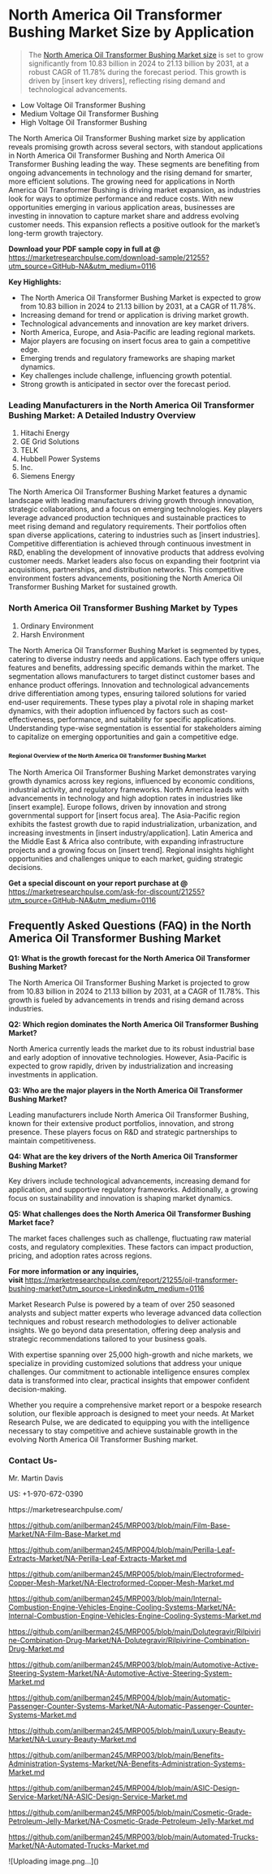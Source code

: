 <h1>North America Oil Transformer Bushing Market&nbsp;Size by Application</h1><blockquote><p>The <a href="https://marketresearchpulse.com/download-sample/21255?utm_source=GitHub-NA&amp;utm_medium=0116">North America Oil Transformer Bushing Market size</a> is set to grow significantly from 10.83 billion in 2024 to 21.13 billion by 2031, at a robust CAGR of 11.78% during the forecast period. This growth is driven by [insert key drivers], reflecting rising demand and technological advancements.</p></blockquote><ul><li>Low Voltage Oil Transformer Bushing<li> Medium Voltage Oil Transformer Bushing<li> High Voltage Oil Transformer Bushing</li></ul><p>The North America Oil Transformer Bushing market size by application reveals promising growth across several sectors, with standout applications in North America Oil Transformer Bushing and North America Oil Transformer Bushing leading the way. These segments are benefiting from ongoing advancements in technology and the rising demand for smarter, more efficient solutions. The growing need for applications in North America Oil Transformer Bushing is driving market expansion, as industries look for ways to optimize performance and reduce costs. With new opportunities emerging in various application areas, businesses are investing in innovation to capture market share and address evolving customer needs. This expansion reflects a positive outlook for the market’s long-term growth trajectory.</p><p><strong>Download your PDF sample copy in full at @ </strong><a href="https://marketresearchpulse.com/download-sample/21255?utm_source=GitHub-NA&amp;utm_medium=0116">https://marketresearchpulse.com/download-sample/21255?utm_source=GitHub-NA&amp;utm_medium=0116</a></p><p><strong>Key Highlights: </strong></p><ul><li>The North America Oil Transformer Bushing Market is expected to grow from 10.83 billion in 2024 to 21.13 billion by 2031, at a CAGR of 11.78%.</li><li>Increasing demand for trend or application is driving market growth.</li><li>Technological advancements and innovation are key market drivers.</li><li>North America, Europe, and Asia-Pacific are leading regional markets.</li><li>Major players are focusing on insert focus area to gain a competitive edge.</li><li>Emerging trends and regulatory frameworks are shaping market dynamics.</li><li>Key challenges include challenge, influencing growth potential.</li><li>Strong growth is anticipated in sector over the forecast period.</li></ul><h3>Leading Manufacturers in the North America Oil Transformer Bushing Market: A Detailed Industry Overview</h3><ol><li>Hitachi Energy</li><li>GE Grid Solutions</li><li>TELK</li><li>Hubbell Power Systems</li><li>Inc.</li><li>Siemens Energy</li></ol><div class="flex max-w-full flex-col flex-grow"><div class="min-h-8 text-message flex w-full flex-col items-end gap-2 whitespace-normal break-words [.text-message+&amp;]:mt-5" dir="auto" data-message-author-role="assistant" data-message-id="fd8432e4-4910-450d-b182-61b7bfb0a01f" data-message-model-slug="gpt-4o"><div class="flex w-full flex-col gap-1 empty:hidden first:pt-[3px]"><div class="markdown prose w-full break-words dark:prose-invert light"><p>The North America Oil Transformer Bushing Market features a dynamic landscape with leading manufacturers driving growth through innovation, strategic collaborations, and a focus on emerging technologies. Key players leverage advanced production techniques and sustainable practices to meet rising demand and regulatory requirements. Their portfolios often span diverse applications, catering to industries such as [insert industries]. Competitive differentiation is achieved through continuous investment in R&amp;D, enabling the development of innovative products that address evolving customer needs. Market leaders also focus on expanding their footprint via acquisitions, partnerships, and distribution networks. This competitive environment fosters advancements, positioning the North America Oil Transformer Bushing Market for sustained growth.</p></div></div></div></div><h3>North America Oil Transformer Bushing Market by Types</h3><ol><li>Ordinary Environment<li> Harsh Environment</li></ol><div class="flex max-w-full flex-col flex-grow"><div class="min-h-8 text-message flex w-full flex-col items-end gap-2 whitespace-normal break-words [.text-message+&amp;]:mt-5" dir="auto" data-message-author-role="assistant" data-message-id="084470be-0bb7-4664-bddf-5156b4f41249" data-message-model-slug="gpt-4o-mini"><div class="flex w-full flex-col gap-1 empty:hidden first:pt-[3px]"><div class="markdown prose w-full break-words dark:prose-invert light"><p>The North America Oil Transformer Bushing Market is segmented by types, catering to diverse industry needs and applications. Each type offers unique features and benefits, addressing specific demands within the market. The segmentation allows manufacturers to target distinct customer bases and enhance product offerings. Innovation and technological advancements drive differentiation among types, ensuring tailored solutions for varied end-user requirements. These types play a pivotal role in shaping market dynamics, with their adoption influenced by factors such as cost-effectiveness, performance, and suitability for specific applications. Understanding type-wise segmentation is essential for stakeholders aiming to capitalize on emerging opportunities and gain a competitive edge.</p></div></div></div></div><h3><span style="font-size: 11px;">Regional Overview of the North America Oil Transformer Bushing Market</span></h3><div class="flex max-w-full flex-col flex-grow"><div class="min-h-8 text-message flex w-full flex-col items-end gap-2 whitespace-normal break-words [.text-message+&amp;]:mt-5" dir="auto" data-message-author-role="assistant" data-message-id="e9038762-ce64-4e30-91c9-9bd413514231" data-message-model-slug="gpt-4o-mini"><div class="flex w-full flex-col gap-1 empty:hidden first:pt-[3px]"><div class="markdown prose w-full break-words dark:prose-invert light"><p>The North America Oil Transformer Bushing Market demonstrates varying growth dynamics across key regions, influenced by economic conditions, industrial activity, and regulatory frameworks. North America leads with advancements in technology and high adoption rates in industries like [insert example]. Europe follows, driven by innovation and strong governmental support for [insert focus area]. The Asia-Pacific region exhibits the fastest growth due to rapid industrialization, urbanization, and increasing investments in [insert industry/application]. Latin America and the Middle East &amp; Africa also contribute, with expanding infrastructure projects and a growing focus on [insert trend]. Regional insights highlight opportunities and challenges unique to each market, guiding strategic decisions.</p></div></div></div></div><p><strong>Get a special discount on your report purchase at @ </strong><a href="https://marketresearchpulse.com/ask-for-discount/21255?utm_source=GitHub-NA&amp;utm_medium=0116">https://marketresearchpulse.com/ask-for-discount/21255?utm_source=GitHub-NA&amp;utm_medium=0116</a></p><h2>Frequently Asked Questions (FAQ) in the North America Oil Transformer Bushing Market</h2><p><strong>Q1: What is the growth forecast for the North America Oil Transformer Bushing Market?</strong></p><p>The North America Oil Transformer Bushing Market is projected to grow from 10.83 billion in 2024 to 21.13 billion by 2031, at a CAGR of 11.78%. This growth is fueled by advancements in trends and rising demand across industries.</p><p><strong>Q2: Which region dominates the North America Oil Transformer Bushing Market?</strong></p><p>North America currently leads the market due to its robust industrial base and early adoption of innovative technologies. However, Asia-Pacific is expected to grow rapidly, driven by industrialization and increasing investments in application.</p><p><strong>Q3: Who are the major players in the North America Oil Transformer Bushing Market?</strong></p><p>Leading manufacturers include North America Oil Transformer Bushing, known for their extensive product portfolios, innovation, and strong presence. These players focus on R&amp;D and strategic partnerships to maintain competitiveness.</p><p><strong>Q4: What are the key drivers of the North America Oil Transformer Bushing Market?</strong></p><p>Key drivers include technological advancements, increasing demand for application, and supportive regulatory frameworks. Additionally, a growing focus on sustainability and innovation is shaping market dynamics.</p><p><strong>Q5: What challenges does the North America Oil Transformer Bushing Market face?</strong></p><p>The market faces challenges such as challenge, fluctuating raw material costs, and regulatory complexities. These factors can impact production, pricing, and adoption rates across regions.</p><p><strong>For more information or any inquiries, visit&nbsp;</strong><a href="https://marketresearchpulse.com/report/21255/oil-transformer-bushing-market?utm_source=Linkedin&utm_medium=0116">https://marketresearchpulse.com/report/21255/oil-transformer-bushing-market?utm_source=Linkedin&utm_medium=0116</a></p><p>Market Research Pulse is powered by a team of over 250 seasoned analysts and subject matter experts who leverage advanced data collection techniques and robust research methodologies to deliver actionable insights. We go beyond data presentation, offering deep analysis and strategic recommendations tailored to your business goals.</p><p>With expertise spanning over 25,000 high-growth and niche markets, we specialize in providing customized solutions that address your unique challenges. Our commitment to actionable intelligence ensures complex data is transformed into clear, practical insights that empower confident decision-making.</p><p>Whether you require a comprehensive market report or a bespoke research solution, our flexible approach is designed to meet your needs. At Market Research Pulse, we are dedicated to equipping you with the intelligence necessary to stay competitive and achieve sustainable growth in the evolving North America Oil Transformer Bushing market.</p><h3><strong>Contact Us-</strong></h3><p>Mr. Martin Davis</p><p>US: +1-970-672-0390</p><p>https://marketresearchpulse.com/</p><p><a href="https://github.com/anilberman245/MRP003/blob/main/Film-Base-Market/NA-Film-Base-Market.md">https://github.com/anilberman245/MRP003/blob/main/Film-Base-Market/NA-Film-Base-Market.md</a></p><p><a href="https://github.com/anilberman245/MRP004/blob/main/Perilla-Leaf-Extracts-Market/NA-Perilla-Leaf-Extracts-Market.md">https://github.com/anilberman245/MRP004/blob/main/Perilla-Leaf-Extracts-Market/NA-Perilla-Leaf-Extracts-Market.md</a></p><p><a href="https://github.com/anilberman245/MRP005/blob/main/Electroformed-Copper-Mesh-Market/NA-Electroformed-Copper-Mesh-Market.md">https://github.com/anilberman245/MRP005/blob/main/Electroformed-Copper-Mesh-Market/NA-Electroformed-Copper-Mesh-Market.md</a></p><p><a href="https://github.com/anilberman245/MRP003/blob/main/Internal-Combustion-Engine-Vehicles-Engine-Cooling-Systems-Market/NA-Internal-Combustion-Engine-Vehicles-Engine-Cooling-Systems-Market.md">https://github.com/anilberman245/MRP003/blob/main/Internal-Combustion-Engine-Vehicles-Engine-Cooling-Systems-Market/NA-Internal-Combustion-Engine-Vehicles-Engine-Cooling-Systems-Market.md</a></p><p><a href="https://github.com/anilberman245/MRP005/blob/main/Dolutegravir/Rilpivirine-Combination-Drug-Market/NA-Dolutegravir/Rilpivirine-Combination-Drug-Market.md">https://github.com/anilberman245/MRP005/blob/main/Dolutegravir/Rilpivirine-Combination-Drug-Market/NA-Dolutegravir/Rilpivirine-Combination-Drug-Market.md</a></p><p><a href="https://github.com/anilberman245/MRP003/blob/main/Automotive-Active-Steering-System-Market/NA-Automotive-Active-Steering-System-Market.md">https://github.com/anilberman245/MRP003/blob/main/Automotive-Active-Steering-System-Market/NA-Automotive-Active-Steering-System-Market.md</a></p><p><a href="https://github.com/anilberman245/MRP004/blob/main/Automatic-Passenger-Counter-Systems-Market/NA-Automatic-Passenger-Counter-Systems-Market.md">https://github.com/anilberman245/MRP004/blob/main/Automatic-Passenger-Counter-Systems-Market/NA-Automatic-Passenger-Counter-Systems-Market.md</a></p><p><a href="https://github.com/anilberman245/MRP005/blob/main/Luxury-Beauty-Market/NA-Luxury-Beauty-Market.md">https://github.com/anilberman245/MRP005/blob/main/Luxury-Beauty-Market/NA-Luxury-Beauty-Market.md</a></p><p><a href="https://github.com/anilberman245/MRP003/blob/main/Benefits-Administration-Systems-Market/NA-Benefits-Administration-Systems-Market.md">https://github.com/anilberman245/MRP003/blob/main/Benefits-Administration-Systems-Market/NA-Benefits-Administration-Systems-Market.md</a></p><p><a href="https://github.com/anilberman245/MRP004/blob/main/ASIC-Design-Service-Market/NA-ASIC-Design-Service-Market.md">https://github.com/anilberman245/MRP004/blob/main/ASIC-Design-Service-Market/NA-ASIC-Design-Service-Market.md</a></p><p><a href="https://github.com/anilberman245/MRP005/blob/main/Cosmetic-Grade-Petroleum-Jelly-Market/NA-Cosmetic-Grade-Petroleum-Jelly-Market.md">https://github.com/anilberman245/MRP005/blob/main/Cosmetic-Grade-Petroleum-Jelly-Market/NA-Cosmetic-Grade-Petroleum-Jelly-Market.md</a></p><p><a href="https://github.com/anilberman245/MRP003/blob/main/Automated-Trucks-Market/NA-Automated-Trucks-Market.md">https://github.com/anilberman245/MRP003/blob/main/Automated-Trucks-Market/NA-Automated-Trucks-Market.md</a></p>
![Uploading image.png…]()
